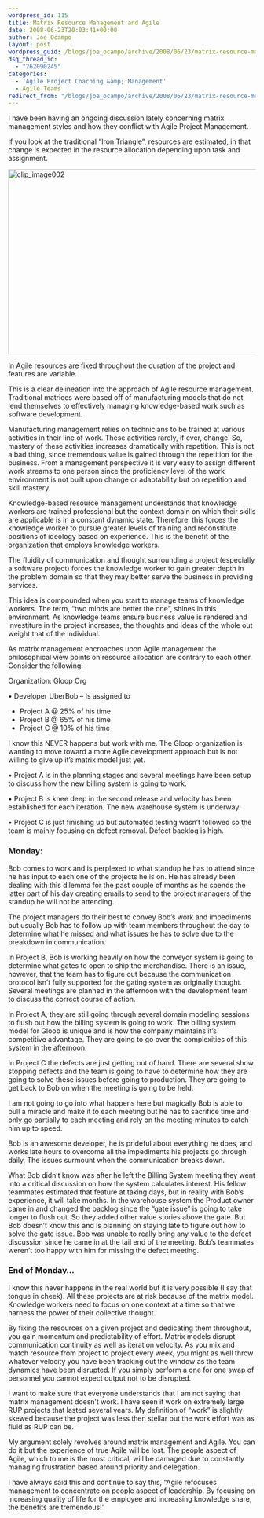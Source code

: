 ```yaml
---
wordpress_id: 115
title: Matrix Resource Management and Agile
date: 2008-06-23T20:03:41+00:00
author: Joe Ocampo
layout: post
wordpress_guid: /blogs/joe_ocampo/archive/2008/06/23/matrix-resource-management-and-agile.aspx
dsq_thread_id:
  - "262090245"
categories:
  - 'Agile Project Coaching &amp; Management'
  - Agile Teams
redirect_from: "/blogs/joe_ocampo/archive/2008/06/23/matrix-resource-management-and-agile.aspx/"
---
```

I have been having an ongoing discussion lately concerning matrix management styles and how they conflict with Agile Project Management. 

If you look at the traditional &#8220;Iron Triangle&#8221;, resources are estimated, in that change is expected in the resource allocation depending upon task and assignment. 

[<img style="border-right: 0px;border-top: 0px;border-left: 0px;border-bottom: 0px" height="377" alt="clip_image002" src="https://lostechies.com/content/joeocampo/uploads/2011/03MatrixResourceManagementandAgile_E1B7/clip_image002_thumb.png" width="640" border="0" />](https://lostechies.com/content/joeocampo/uploads/2011/03MatrixResourceManagementandAgile_E1B7/clip_image002_2.png) 

In Agile resources are fixed throughout the duration of the project and features are variable. 

This is a clear delineation into the approach of Agile resource management. Traditional matrices were based off of manufacturing models that do not lend themselves to effectively managing knowledge-based work such as software development. 

Manufacturing management relies on technicians to be trained at various activities in their line of work. These activities rarely, if ever, change. So, mastery of these activities increases dramatically with repetition. This is not a bad thing, since tremendous value is gained through the repetition for the business. From a management perspective it is very easy to assign different work streams to one person since the proficiency level of the work environment is not built upon change or adaptability but on repetition and skill mastery. 

Knowledge-based resource management understands that knowledge workers are trained professional but the context domain on which their skills are applicable is in a constant dynamic state. Therefore, this forces the knowledge worker to pursue greater levels of training and reconstitute positions of ideology based on experience. This is the benefit of the organization that employs knowledge workers. 

The fluidity of communication and thought surrounding a project (especially a software project) forces the knowledge worker to gain greater depth in the problem domain so that they may better serve the business in providing services. 

This idea is compounded when you start to manage teams of knowledge workers. The term, &#8220;two minds are better the one&#8221;, shines in this environment. As knowledge teams ensure business value is rendered and investiture in the project increases, the thoughts and ideas of the whole out weight that of the individual. 

As matrix management encroaches upon Agile management the philosophical view points on resource allocation are contrary to each other. Consider the following: 

Organization: Gloop Org 

• Developer UberBob – Is assigned to 

  * Project A @ 25% of his time
  * Project B @ 65% of his time
  * Project C @ 10% of his time

I know this NEVER happens but work with me. The Gloop organization is wanting to move toward a more Agile development approach but is not willing to give up it&#8217;s matrix model just yet. 

• Project A is in the planning stages and several meetings have been setup to discuss how the new billing system is going to work. 

• Project B is knee deep in the second release and velocity has been established for each iteration. The new warehouse system is underway. 

• Project C is just finishing up but automated testing wasn&#8217;t followed so the team is mainly focusing on defect removal. Defect backlog is high. 

### Monday:

Bob comes to work and is perplexed to what standup he has to attend since he has input to each one of the projects he is on. He has already been dealing with this dilemma for the past couple of months as he spends the latter part of his day creating emails to send to the project managers of the standup he will not be attending. 

The project managers do their best to convey Bob&#8217;s work and impediments but usually Bob has to follow up with team members throughout the day to determine what he missed and what issues he has to solve due to the breakdown in communication. 

In Project B, Bob is working heavily on how the conveyor system is going to determine what gates to open to ship the merchandise. There is an issue, however, that the team has to figure out because the communication protocol isn&#8217;t fully supported for the gating system as originally thought. Several meetings are planned in the afternoon with the development team to discuss the correct course of action. 

In Project A, they are still going through several domain modeling sessions to flush out how the billing system is going to work. The billing system model for Gloob is unique and is how the company maintains it&#8217;s competitive advantage. They are going to go over the complexities of this system in the afternoon. 

In Project C the defects are just getting out of hand. There are several show stopping defects and the team is going to have to determine how they are going to solve these issues before going to production. They are going to get back to Bob on when the meeting is going to be held. 

I am not going to go into what happens here but magically Bob is able to pull a miracle and make it to each meeting but he has to sacrifice time and only go partially to each meeting and rely on the meeting minutes to catch him up to speed. 

Bob is an awesome developer, he is prideful about everything he does, and works late hours to overcome all the impediments his projects go through daily. The issues surmount when the communication breaks down. 

What Bob didn&#8217;t know was after he left the Billing System meeting they went into a critical discussion on how the system calculates interest. His fellow teammates estimated that feature at taking days, but in reality with Bob&#8217;s experience, it will take months. In the warehouse system the Product owner came in and changed the backlog since the “gate issue” is going to take longer to flush out. So they added other value stories above the gate. But Bob doesn&#8217;t know this and is planning on staying late to figure out how to solve the gate issue. Bob was unable to really bring any value to the defect discussion since he came in at the tail end of the meeting. Bob&#8217;s teammates weren&#8217;t too happy with him for missing the defect meeting. 

### End of Monday…

I know this never happens in the real world but it is very possible (I say that tongue in cheek). All these projects are at risk because of the matrix model. Knowledge workers need to focus on one context at a time so that we harness the power of their collective thought. 

By fixing the resources on a given project and dedicating them throughout, you gain momentum and predictability of effort. Matrix models disrupt communication continuity as well as iteration velocity. As you mix and match resource from project to project every week, you might as well throw whatever velocity you have been tracking out the window as the team dynamics have been disrupted. If you simply perform a one for one swap of personnel you cannot expect output not to be disrupted. 

I want to make sure that everyone understands that I am not saying that matrix management doesn’t work. I have seen it work on extremely large RUP projects that lasted several years. My definition of “work” is slightly skewed because the project was less then stellar but the work effort was as fluid as RUP can be. 

My argument solely revolves around matrix management and Agile. You can do it but the experience of true Agile will be lost. The people aspect of Agile, which to me is the most critical, will be damaged due to constantly managing frustration based around priority and delegation. 

I have always said this and continue to say this, “Agile refocuses management to concentrate on people aspect of leadership. By focusing on increasing quality of life for the employee and increasing knowledge share, the benefits are tremendous!”